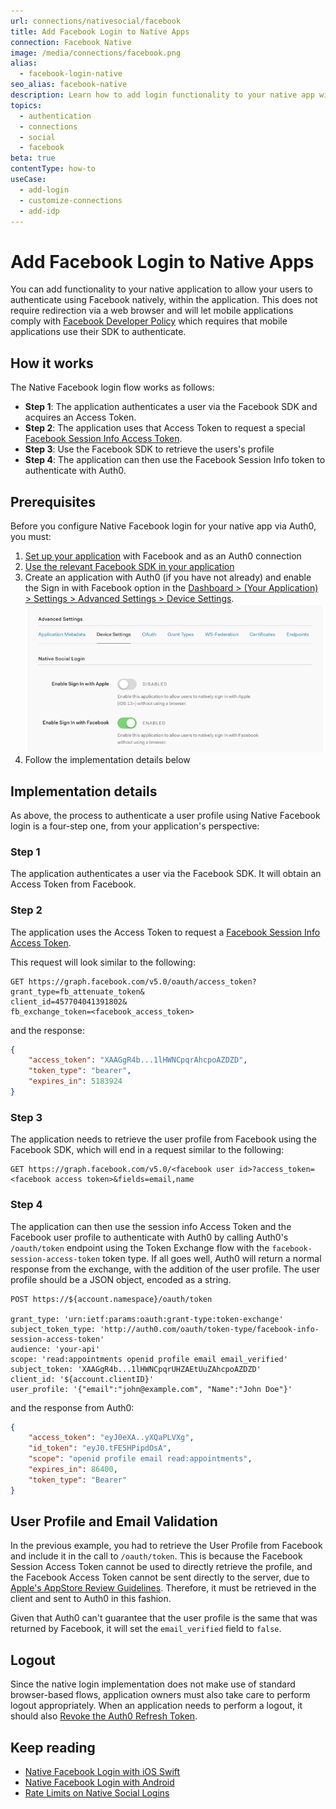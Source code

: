 ```yaml
---
url: connections/nativesocial/facebook
title: Add Facebook Login to Native Apps
connection: Facebook Native
image: /media/connections/facebook.png
alias:
  - facebook-login-native
seo_alias: facebook-native
description: Learn how to add login functionality to your native app with Facebook.
topics:
  - authentication
  - connections
  - social
  - facebook
beta: true
contentType: how-to
useCase:
  - add-login
  - customize-connections
  - add-idp
---
```

# Add Facebook Login to Native Apps

You can add functionality to your native application to allow your users to authenticate using Facebook natively, within the application. This does not require redirection via a web browser and will let mobile applications comply with [Facebook Developer Policy](https://developers.facebook.com/policy/) which requires that mobile applications use their SDK to authenticate.

## How it works

The Native Facebook login flow works as follows:

* **Step 1**: The application authenticates a user via the Facebook SDK and acquires an Access Token.
* **Step 2**: The application uses that Access Token to request a special [Facebook Session Info Access Token](https://developers.facebook.com/docs/facebook-login/access-tokens/session-info-access-token).
* **Step 3**: Use the Facebook SDK to retrieve the users's profile
* **Step 4**: The application can then use the Facebook Session Info token to authenticate with Auth0.

## Prerequisites

Before you configure Native Facebook login for your native app via Auth0, you must:

1. [Set up your application](/connections/social/facebook) with Facebook and as an Auth0 connection
1. [Use the relevant Facebook SDK in your application](https://developers.facebook.com/docs/apis-and-sdks/)
1. Create an application with Auth0 (if you have not already) and enable the Sign in with Facebook option in the [Dashboard > (Your Application) > Settings > Advanced Settings > Device Settings](${manage_url}).
  ![Native Social Login Settings](/media/articles/connections/nativesocial/native-social-login.png)
1. Follow the implementation details below

## Implementation details

As above, the process to authenticate a user profile using Native Facebook login is a four-step one, from your application's perspective:

### Step 1

The application authenticates a user via the Facebook SDK. It will obtain an Access Token from Facebook.

### Step 2

The application uses the Access Token to request a [Facebook Session Info Access Token](https://developers.facebook.com/docs/facebook-login/access-tokens/session-info-access-token).

This request will look similar to the following:

```
GET https://graph.facebook.com/v5.0/oauth/access_token?
grant_type=fb_attenuate_token&
client_id=457704041391802&
fb_exchange_token=<facebook_access_token>
```

and the response:

```json
{
    "access_token": "XAAGgR4b...1lHWNCpqrAhcpoAZDZD",
    "token_type": "bearer",
    "expires_in": 5183924
}
```

### Step 3

The application needs to retrieve the user profile from Facebook using the Facebook SDK, which will end in a request similar to the following:

```
GET https://graph.facebook.com/v5.0/<facebook user id>?access_token=<facebook access token>&fields=email,name 
```

### Step 4

The application can then use the session info Access Token and the Facebook user profile to authenticate with Auth0 by calling Auth0's `/oauth/token` endpoint using the Token Exchange flow with the `facebook-session-access-token` token type. If all goes well, Auth0 will return a normal response from the exchange, with the addition of the user profile. The user profile should be a JSON object, encoded as a string.

```
POST https://${account.namespace}/oauth/token

grant_type: 'urn:ietf:params:oauth:grant-type:token-exchange'
subject_token_type: 'http://auth0.com/oauth/token-type/facebook-info-session-access-token'
audience: 'your-api'
scope: 'read:appointments openid profile email email_verified'
subject_token: 'XAAGgR4b...1lHWNCpqrUHZAEtUuZAhcpoAZDZD'
client_id: '${account.clientID}'
user_profile: '{"email":"john@example.com", "Name":"John Doe"}'
```

and the response from Auth0:

```json
{
    "access_token": "eyJ0eXA..yXQaPLVXg",
    "id_token": "eyJ0.tFE5HPipdOsA",
    "scope": "openid profile email read:appointments",
    "expires_in": 86400,
    "token_type": "Bearer"
}
```

## User Profile and Email Validation

In the previous example, you had to retrieve the User Profile from Facebook and include it in the call to `/oauth/token`. This is because the Facebook Session Access Token cannot be used to directly retrieve the profile, and the Facebook Access Token cannot be sent directly to the server, due to [Apple's AppStore Review Guidelines](https://developer.apple.com/app-store/review/guidelines). Therefore, it must be retrieved in the client and sent to Auth0 in this fashion.

Given that Auth0 can't guarantee that the user profile is the same that was returned by Facebook, it will set the `email_verified` field to `false`. 

## Logout

Since the native login implementation does not make use of standard browser-based flows, application owners must also take care to perform logout appropriately. When an application needs to perform a logout, it should also [Revoke the Auth0 Refresh Token](/api/authentication#revoke-refresh-token).

## Keep reading

* [Native Facebook Login with iOS Swift](/quickstart/native/ios-swift-facebook-login)
* [Native Facebook Login with Android](/quickstart/native/android-facebook-login)
* [Rate Limits on Native Social Logins](/policies/rate-limits#limits-on-native-social-logins)
